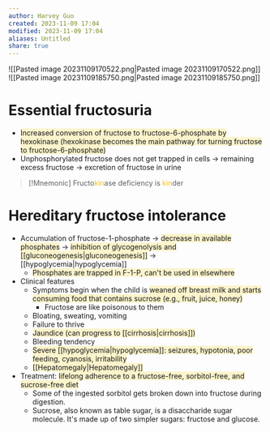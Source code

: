 ```yaml
---
author: Harvey Guo
created: 2023-11-09 17:04
modified: 2023-11-09 17:04
aliases: Untitled
share: true
---
```

![[Pasted image 20231109170522.png|Pasted image 20231109170522.png]]
![[Pasted image 20231109185750.png|Pasted image 20231109185750.png]]

# Essential fructosuria
- <span style="background:rgba(240, 200, 0, 0.2)">Increased conversion of fructose to fructose-6-phosphate by hexokinase (hexokinase becomes the main pathway for turning fructose to fructose-6-phosphate)</span>
- Unphosphorylated fructose does not get trapped in cells → remaining excess fructose → excretion of fructose in urine
>[!Mnemonic] 
>Fructo<font color="#ffc000">kin</font>ase deficiency is <font color="#ffc000">kin</font>der

# Hereditary fructose intolerance
- Accumulation of fructose-1-phosphate → <span style="background:rgba(240, 200, 0, 0.2)">decrease in available phosphates</span> → <span style="background:rgba(240, 200, 0, 0.2)">inhibition of glycogenolysis and [[gluconeogenesis|gluconeogenesis]]</span>  → [[hypoglycemia|hypoglycemia]] 
	- <span style="background:rgba(240, 200, 0, 0.2)">Phosphates are trapped in F-1-P, can't be used in elsewhere</span>
- Clinical features
	- Symptoms begin when the child is <span style="background:rgba(240, 200, 0, 0.2)">weaned off breast milk and starts consuming food that contains sucrose (e.g., fruit, juice, honey)</span>
		- Fructose are like poisonous to them
	- Bloating, sweating, vomiting
	- Failure to thrive
	- <span style="background:rgba(240, 200, 0, 0.2)">Jaundice (can progress to [[cirrhosis|cirrhosis]])</span>
	- Bleeding tendency
	- <span style="background:rgba(240, 200, 0, 0.2)">Severe [[hypoglycemia|hypoglycemia]]: seizures, hypotonia, poor feeding, cyanosis, irritability</span>
	- <span style="background:rgba(240, 200, 0, 0.2)">[[Hepatomegaly|Hepatomegaly]]</span>
- Treatment: <span style="background:rgba(240, 200, 0, 0.2)">lifelong adherence to a fructose-free, sorbitol-free, and sucrose-free diet</span>
	- Some of the ingested sorbitol gets broken down into fructose during digestion.
	- Sucrose, also known as table sugar, is a disaccharide sugar molecule. It's made up of two simpler sugars: fructose and glucose.